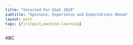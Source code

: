 ```yaml
---
title: "Selected For GSoC 2019"
subtitle: "Opinions, Experience and Expectations Ahead"
layout: post
tags: [firstpost,machine-learning]
---
```


ABC
